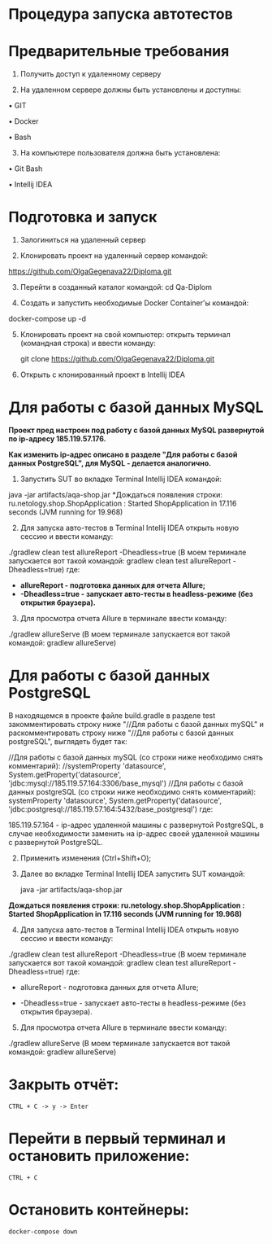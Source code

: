 # Процедура запуска автотестов
# Предварительные требования
1.	Получить доступ к удаленному серверу

2.	На удаленном сервере должны быть установлены и доступны:

•	GIT

•	Docker

•	Bash

3.	На компьютере пользователя должна быть установлена:

•	Git Bash

•	Intellij IDEA

# Подготовка и запуск

1.	Залогиниться на удаленный сервер

2.	Клонировать проект на удаленный сервер командой:

https://github.com/OlgaGegenava22/Diploma.git

3.	Перейти в созданный каталог командой:
 cd Qa-Diplom 
 
4.	Создать и запустить необходимые Docker Container'ы командой:

docker-compose up -d

5.	Клонировать проект на свой компьютер: открыть терминал (командная строка) и ввести команду:

    git clone https://github.com/OlgaGegenava22/Diploma.git
    
6.	Открыть с клонированный проект в Intellij IDEA

# Для работы с базой данных MySQL
**Проект пред настроен под работу с базой данных MySQL развернутой по ip-адресу 185.119.57.176.**

**Как изменить ip-адрес описано в разделе "Для работы с базой данных PostgreSQL", для MySQL - делается аналогично.**

1.	Запустить SUT во вкладке Terminal Intellij IDEA командой:

java -jar artifacts/aqa-shop.jar
*Дождаться появления строки:
ru.netology.shop.ShopApplication         : Started ShopApplication in 17.116 seconds (JVM running for 19.968)

2.	Для запуска авто-тестов в Terminal Intellij IDEA открыть новую сессию и ввести команду:

./gradlew clean test allureReport -Dheadless=true
(В моем терминале запускается вот такой командой: gradlew clean test allureReport -Dheadless=true) где:

* **allureReport - подготовка данных для отчета Allure;**
* **-Dheadless=true - запускает авто-тесты в headless-режиме (без открытия браузера).**

3. Для просмотра отчета Allure в терминале ввести команду:

./gradlew allureServe
(В моем терминале запускается вот такой командой: gradlew allureServe)

# Для работы с базой данных PostgreSQL

В находящемся в проекте файле build.gradle в разделе test закомментировать строку ниже "//Для работы с базой данных mySQL" и раскомментировать строку ниже "//Для работы с базой данных postgreSQL", выглядеть будет так:

   //Для работы с базой данных mySQL (со строки ниже необходимо снять комментарий):
//systemProperty 'datasource', System.getProperty('datasource', 'jdbc:mysql://185.119.57.164:3306/base_mysql')
//Для работы с базой данных postgreSQL (со строки ниже необходимо снять комментарий):
systemProperty 'datasource', System.getProperty('datasource', 'jdbc:postgresql://185.119.57.164:5432/base_postgresql')
где:

185.119.57.164 - ip-адрес удаленной машины с развернутой PostgreSQL, в случае необходимости заменить на ip-адрес своей удаленной машины с развернутой PostgreSQL.

2. Применить изменения (Ctrl+Shift+O);

3.	Далее во вкладке Terminal Intellij IDEA запустить SUT командой:

    java -jar artifacts/aqa-shop.jar
    
**Дождаться появления строки: ru.netology.shop.ShopApplication  : Started ShopApplication in 17.116 seconds (JVM running for 19.968)**

4.	Для запуска авто-тестов в Terminal Intellij IDEA открыть новую сессию и ввести команду:

./gradlew clean test allureReport -Dheadless=true
(В моем терминале запускается вот такой командой: gradlew clean test allureReport -Dheadless=true) где:

* allureReport - подготовка данных для отчета Allure;

* -Dheadless=true - запускает авто-тесты в headless-режиме (без открытия браузера).

5. Для просмотра отчета Allure в терминале ввести команду:

./gradlew allureServe
(В моем терминале запускается вот такой командой: gradlew allureServe)

# Закрыть отчёт:

    CTRL + C -> y -> Enter
    
# Перейти в первый терминал и остановить приложение:

    CTRL + C
    
# Остановить контейнеры:

    docker-compose down
